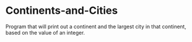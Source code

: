 # Continents-and-Cities
Program that will print out a continent and the largest city in that continent, based on the value of an integer.

